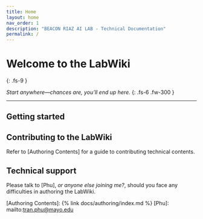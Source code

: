 ```yaml
---
title: Home
layout: home
nav_order: 1
description: "BEACON RIAZ AI LAB - Technical Documentation"
permalink: /
---
```


# Welcome to the LabWiki
{: .fs-9 }

*Start anywhere—chances are, you’ll end up here.*
{: .fs-6 .fw-300 }

---

## Getting started



## Contributing to the LabWiki

Refer to [Authoring Contents] for a guide to contributing technical contents.


## Technical support

Please talk to [Phu], *or anyone else joining me?*, should you face any difficulties in authoring the LabWiki.


<!-- Below are the URLs for all links referenced in this page -->
[Authoring Contents]: {% link docs/authoring/index.md %}
[Phu]: mailto:tran.phu@mayo.edu